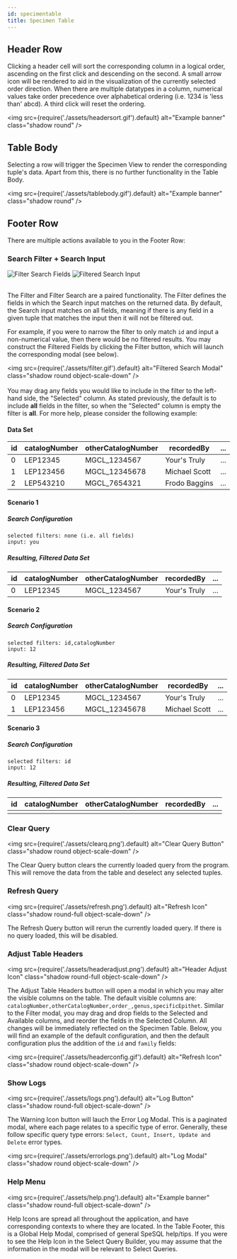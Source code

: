 ```yaml
---
id: specimentable
title: Specimen Table
---
```


## Header Row

Clicking a header cell will sort the corresponding column in a logical order, ascending on the first click and descending on the second. A small arrow icon will be rendered to aid in the visualization of the currently selected order direction. When there are multiple datatypes in a column, numerical values take order precedence over alphabetical ordering (i.e. 1234 is 'less than' abcd). A third click will reset the ordering.

<img
src={require('./assets/headersort.gif').default}
alt="Example banner"
class="shadow round"
/>

## Table Body

Selecting a row will trigger the Specimen View to render the corresponding tuple's data. Apart from this, there is no further functionality in the Table Body.

<img
src={require('./assets/tablebody.gif').default}
alt="Example banner"
class="shadow round"
/>

## Footer Row

There are multiple actions available to you in the Footer Row:

### Search Filter + Search Input

<div class="flex">
<img
src={require('./assets/filter.png').default}
alt="Filter Search Fields"
class="shadow round-full space-r"
/>
<img
src={require('./assets/filtersearch.png').default}
alt="Filtered Search Input"
class="shadow round object-scale-down space-l"
/>
</div>
<br/>

The Filter and Filter Search are a paired functionality. The Filter defines the fields in which the Search input matches on the returned data. By default, the Search input matches on all fields, meaning if there is any field in a given tuple that matches the input then it will not be filtered out.

For example, if you were to narrow the filter to only match `id` and input a non-numerical value, then there would be no filtered results. You may construct the Filtered Fields by clicking the Filter button, which will launch the corresponding modal (see below).

<img
src={require('./assets/filter.gif').default}
alt="Filtered Search Modal"
class="shadow round object-scale-down"
/>
<br/>
<br/>
You may drag any fields you would like to include in the filter to the left-hand side, the "Selected" column. As stated previously, the default is to include <b>all</b> fields in the filter, so when the "Selected" column is empty the filter is <b>all</b>. For more help, please consider the following example:
<br/>

#### Data Set

| id  | catalogNumber | otherCatalogNumber | recordedBy    | ... |
| --- | ------------- | ------------------ | ------------- | --- |
| 0   | LEP12345      | MGCL_1234567       | Your's Truly  | ... |
| 1   | LEP123456     | MGCL_12345678      | Michael Scott | ... |
| 2   | LEP543210     | MGCL_7654321       | Frodo Baggins | ... |

#### Scenario 1

##### Search Configuration

```
selected filters: none (i.e. all fields)
input: you
```

##### Resulting, Filtered Data Set

| id  | catalogNumber | otherCatalogNumber | recordedBy   | ... |
| --- | ------------- | ------------------ | ------------ | --- |
| 0   | LEP12345      | MGCL_1234567       | Your's Truly | ... |

#### Scenario 2

##### Search Configuration

```
selected filters: id,catalogNumber
input: 12
```

##### Resulting, Filtered Data Set

| id  | catalogNumber | otherCatalogNumber | recordedBy    | ... |
| --- | ------------- | ------------------ | ------------- | --- |
| 0   | LEP12345      | MGCL_1234567       | Your's Truly  | ... |
| 1   | LEP123456     | MGCL_12345678      | Michael Scott | ... |

#### Scenario 3

##### Search Configuration

```
selected filters: id
input: 12
```

##### Resulting, Filtered Data Set

| id  | catalogNumber | otherCatalogNumber | recordedBy | ... |
| --- | ------------- | ------------------ | ---------- | --- |
|     |               |                    |            |     |

### Clear Query

<img
src={require('./assets/clearq.png').default}
alt="Clear Query Button"
class="shadow round object-scale-down"
/>

The Clear Query button clears the currently loaded query from the program. This will remove the data from the table and deselect any selected tuples.

### Refresh Query

<img
src={require('./assets/refresh.png').default}
alt="Refresh Icon"
class="shadow round-full object-scale-down"
/>

The Refresh Query button will rerun the currently loaded query. If there is no query loaded, this will be disabled.

### Adjust Table Headers

<img
src={require('./assets/headeradjust.png').default}
alt="Header Adjust Icon"
class="shadow round-full object-scale-down"
/>

The Adjust Table Headers button will open a modal in which you may alter the visible columns on the table. The default visible columns are: `catalogNumber,otherCatalogNumber,order_,genus,specificEpithet`. Similar to the Filter modal, you may drag and drop fields to the Selected and Available columns, and reorder the fields in the Selected Column. All changes will be immediately reflected on the Specimen Table. Below, you will find an example of the default configuration, and then the default configuration plus the addition of the `id` and `family` fields:

<img
src={require('./assets/headerconfig.gif').default}
alt="Refresh Icon"
class="shadow round object-scale-down"
/>

### Show Logs

<img
src={require('./assets/logs.png').default}
alt="Log Button"
class="shadow round-full object-scale-down"
/>

The Warning Icon button will lauch the Error Log Modal. This is a paginated modal, where each page relates to a specific type of error. Generally, these follow specific query type errors: `Select, Count, Insert, Update and Delete` error types.

<img
src={require('./assets/errorlogs.png').default}
alt="Log Modal"
class="shadow round object-scale-down"
/>

### Help Menu

<img
src={require('./assets/help.png').default}
alt="Example banner"
class="shadow round-full object-scale-down"
/>

Help Icons are spread all throughout the application, and have corresponding contexts to where they are located. In the Table Footer, this is a Global Help Modal, comprised of general SpeSQL help/tips. If you were to see the Help Icon in the Select Query Builder, you may assume that the information in the modal will be relevant to Select Queries.
